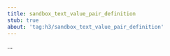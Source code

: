 ```yaml
---
title: sandbox_text_value_pair_definition
stub: true
about: 'tag:h3/sandbox_text_value_pair_definition'
---
```

...

